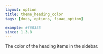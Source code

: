 ```yaml
---
layout: option
title: theme_heading_color
tags: [docs, options, fsuae_option]

example: #f68355
since: 1.3.8
---
```


The color of the heading items in the sidebar.
